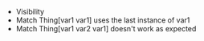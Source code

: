 - Visibility
- Match Thing[var1 var1] uses the last instance of var1
- Match Thing[var1 var2 var1] doesn't work as expected